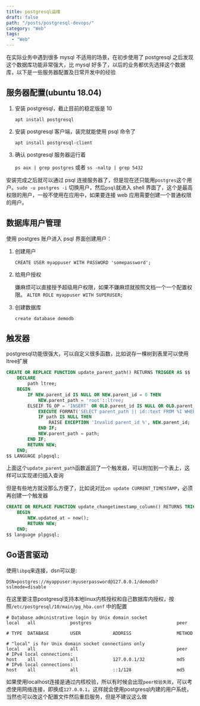 ```yaml
---
title: postgresql运维
draft: false
path: "/posts/postgresql-devops/"
category: "Web"
tags:
  - "Web"
---
```


在实际业务中遇到很多 mysql 不适用的场景，在初步使用了 postgresql 之后发现这个数据库功能非常强大，比 mysql 好多了，以后的业务都优先选择这个数据库，以下是一些服务器配置及日常开发中的经验

## 服务器配置(ubuntu 18.04)

1.  安装 postgresql，截止目前的稳定版是 10

    `apt install postgresql`

2.  安装 postgresql 客户端，装完就能使用 psql 命令了

    `apt install postgresql-client`

3.  确认 postgresql 服务器运行着

    `ps aux | grep postgres` 或者 `ss -naltp | grep 5432`

安装完成之后就可以通过 psql 连接服务器了，但是现在还只能用`postgres`这个用户。`sudo -u postgres -i` 切换用户，然后`psql`就进入 shell 界面了，这个是最高权限的用户，一般不使用在应用中，如果要连接 web 应用需要创建一个普通权限的用户。

## 数据库用户管理

使用 postgres 账户进入 psql 界面创建用户：

1.  创建用户

    `CREATE USER myappuser WITH PASSWORD 'somepassword';`

2.  给用户授权

    嫌麻烦可以直接授予超级用户权限，如果不嫌麻烦就按照文档一个一个配置权限。 `ALTER ROLE myappuser WITH SUPERUSER;`

3.  创建数据库

    `create database demodb`

## 触发器

postgresql功能很强大，可以自定义很多函数，比如说存一棵树到表里可以使用ltree扩展

```sql
CREATE OR REPLACE FUNCTION update_parent_path() RETURNS TRIGGER AS $$
    DECLARE
        path ltree;
    BEGIN
        IF NEW.parent_id IS NULL OR NEW.parent_id = 0 THEN
            NEW.parent_path = 'root'::ltree;
        ELSEIF TG_OP = 'INSERT' OR OLD.parent_id IS NULL OR OLD.parent_id != NEW.parent_id THEN
            EXECUTE FORMAT('SELECT parent_path || id::text FROM %I WHERE id = $1', TG_TABLE_NAME) using NEW.parent_id INTO PATH;
            IF path IS NULL THEN
                RAISE EXCEPTION 'Invalid parent_id %', NEW.parent_id;
            END IF;
            NEW.parent_path = path;
        END IF;
        RETURN NEW;
    END;
$$ LANGUAGE plpgsql;
```

上面这个`update_parent_path`函数返回了一个触发器，可以附加到一个表上，这样可以实现递归插入查询

但是有些地方就没那么方便了，比如说对比`on update CURRENT_TIMESTAMP`，必须再创建一个触发器

```sql
CREATE OR REPLACE FUNCTION update_changetimestamp_column() RETURNS TRIGGER AS $$
    BEGIN
        NEW.updated_at = now();
        RETURN NEW;
    END;
$$ language plpgsql;
```

## Go语言驱动

使用`libpq`来连接，dsn可以是:

`DSN=postgres://myappuser:myuserpassword@127.0.0.1/demodb?sslmode=disable`

在这里要注意postgresql支持本地linux内核授权和自己数据库内授权，按照`/etc/postgresql/10/main/pg_hba.conf` 中的配置

```plain
# Database administrative login by Unix domain socket
local   all             postgres                                peer

# TYPE  DATABASE        USER            ADDRESS                 METHOD

# "local" is for Unix domain socket connections only
local   all             all                                     peer
# IPv4 local connections:
host    all             all             127.0.0.1/32            md5
# IPv6 local connections:
host    all             all             ::1/128                 md5
```

如果使用localhost连接是通过内核校验，所以有时候会出现`peer校验失败`，可以考虑使用网络连接，即换成`127.0.0.1`，这样就会使用postgresql内建的用户系统，当然也可以改这个配置文件然后重启服务，但是不建议这么做